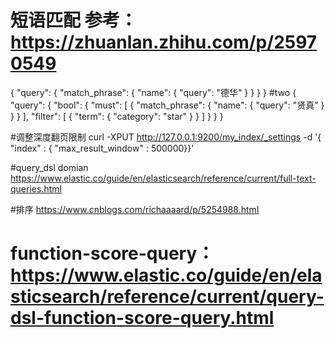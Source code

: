 # 短语匹配 参考：https://zhuanlan.zhihu.com/p/25970549
{
    "query": {
        "match_phrase": {
            "name": {
                "query": "德华"
            }
        }
    }
}
#two
{
    "query": {
        "bool": {
            "must": [
                {
                    "match_phrase": {
                        "name": {
                            "query": "贤真"
                        }
                    }
                }
            ],
            "filter": [
                {
                    "term": {
                        "category": "star"
                    }
                }
            ]
        }
    }
}

#调整深度翻页限制
curl -XPUT http://127.0.0.1:9200/my_index/_settings -d '{ "index" : { "max_result_window" : 500000}}'

#query_dsl domian https://www.elastic.co/guide/en/elasticsearch/reference/current/full-text-queries.html

#排序 https://www.cnblogs.com/richaaaard/p/5254988.html

# function-score-query： https://www.elastic.co/guide/en/elasticsearch/reference/current/query-dsl-function-score-query.html